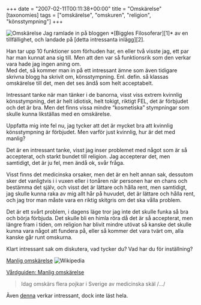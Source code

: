 +++
date = "2007-02-11T00:11:38+00:00"
title = "Omskärelse"
[taxonomies]
tags = ["omskärelse", "omskuren", "religion", "könsstympning"]
+++

<img id="image297" src="/images/2007/02/omsk.png" alt="Omskärelse" />  
Jag ramlade in på bloggen *[Biggles Filosoferar][1]* av en tillfällighet, och landade på [detta intressanta inlägg][2].

Han tar upp 10 funktioner som förhuden har, en eller två visste jag, ett par har man kunnat ana sig till. Men att den var så funktionsrik som den verkar vara hade jag ingen aning om.  
Med det, så kommer man in på ett intressant ämne som även tidigare skrivna blogg ha skrivit om, könsstympning. Enl. defin. så klassas omskärelse till det, men det ses ändå som helt acceptabelt.

Intressant tanke när man tänker i de banorna, visst viss extrem kvinnlig könsstympning, det är helt idiotisk, helt tokigt, riktigt FEL, det är förbjudet och det är bra. Men det finns vissa mindre &#8220;kosmetiska&#8221; stympningar som skulle kunna likställas med en omskärelse.

Uppfatta mig inte fel nu, jag tycker att det är mycket bra att kvinnlig könsstympning är förbjudet. Men varför just kvinnlig, hur är det med manlig?

Det är en intressant tanke, visst jag inser problemet med något som är så accepterat, och starkt bundet till religion. Jag accepterar det, men samtidigt, det är ju fel, men ändå ok, svår fråga.

Visst finns det medicinska orsaker, men det är en helt annan sak, dessutom sker det vanligtvis i i vuxen eller i tonåren när personen har en chans och bestämma det själv, och visst det är lättare och hålla rent, men samtidigt, jag skulle kunna raka av mig allt hår på huvudet, det är lättare och hålla rent, och jag tror man måste vara en riktig skitgris om det ska vålla problem.

Det är ett svårt problem, i dagens läge tror jag inte det skulle funka så bra och börja förbjuda. Det skulle bli en himla röra då det är så accepterat, men längre fram i tiden, om religion har blivit mindre utövat så kanske det skulle kunna vara något att fundera på, eller så kommer det vara tvärt om, alla kanske går runt omskurna.

Klart intressant sak om diskutera, vad tycker du? Vad har du för inställning?

[Manlig omskärelse][3] <img id="image296" src="/images/2007/02/wikipedia.png" alt="Wikipedia" />

[Vårdguiden: Manlig omskärelse][4]

> Idag omskärs flera pojkar i Sverige av medicinska skäl /&#8230;/

Även [denna][5] verkar intressant, dock inte läst hela.



<small></small>

 [1]: http://biggles-filosoferar.blogspot.com/
 [2]: http://biggles-filosoferar.blogspot.com/2007/01/10-saker-du-inte-visste-om-frhuden-p.html
 [3]: http://sv.wikipedia.org/wiki/Manlig_omsk%C3%A4relse
 [4]: http://www.vardguiden.se/Article.asp?c=2824
 [5]: https://web.archive.org/web/20070218175548/http://www.cirp.org/pages/anat/
